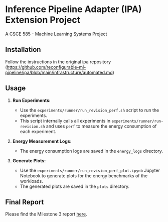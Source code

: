 # Inference Pipeline Adapter (IPA) Extension Project

A CSCE 585 - Machine Learning Systems Project

## Installation
Follow the instructions in the original ipa repository (https://github.com/reconfigurable-ml-pipeline/ipa/blob/main/infrastructure/automated.md) 

## Usage

1. **Run Experiments:**
   - Use the `experiments/runner/run_revision_perf.sh` script to run the experiments.
   - This script internally calls all experiments in `experiments/runner/run-revision.sh` and uses `perf` to measure the energy consumption of each experiment.

2. **Energy Measurement Logs:**
   - The energy consumption logs are saved in the `energy_logs` directory.

3. **Generate Plots:**
   - Use the `experiments/runner/run_revision_perf_plot.ipynb` Jupyter Notebook to generate plots for the energy benchmarks of the workloads.
   - The generated plots are saved in the `plots` directory.

## Final Report
Please find the Milestone 3 report [here](IPA_Ext_milestone3.pdf).